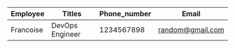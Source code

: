 |Employee | Titles | Phone_number | Email|
|---------|--------|--------------|-----|
|Francoise| DevOps Engineer | 1234567898 | random@gmail.com|
